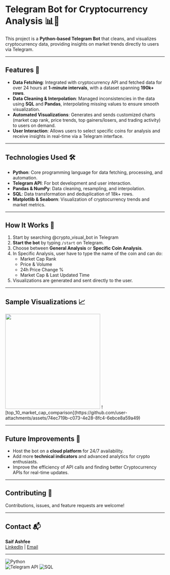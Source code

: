 # Telegram Bot for Cryptocurrency Analysis 📊💬  

This project is a **Python-based Telegram Bot** that cleans, and visualizes cryptocurrency data, providing insights on market trends directly to users via Telegram.

---

## Features 🚀  
- **Data Fetching**: Integrated with cryptocurrency API and fetched data for over 24 hours at **1-minute intervals**, with a dataset spanning **190k+ rows**.  
- **Data Cleaning & Interpolation**: Managed inconsistencies in the data using **SQL** and **Pandas**, interpolating missing values to ensure smooth visualization. 
- **Automated Visualizations**: Generates and sends customized charts (market cap rank, price trends, top gainers/losers, and trading activity) to users on demand. 
- **User Interaction**: Allows users to select specific coins for analysis and receive insights in real-time via a Telegram interface.

---

## Technologies Used 🛠️  
- **Python**: Core programming language for data fetching, processing, and automation.  
- **Telegram API**: For bot development and user interaction.  
- **Pandas & NumPy**: Data cleaning, resampling, and interpolation.  
- **SQL**: Data transformation and deduplication of 18k+ rows.  
- **Matplotlib & Seaborn**: Visualization of cryptocurrency trends and market metrics.  

---

## How It Works 📝  
1. Start by searching @crypto_visual_bot in Telegram
2. **Start the bot** by typing `/start` on Telegram.  
3. Choose between **General Analysis** or **Specific Coin Analysis**.  
4. In Specific Analysis, user have to type the name of the coin and can do:  
    - Market Cap Rank  
    - Price & Volume  
    - 24h Price Change %  
    - Market Cap & Last Updated Time  
5. Visualizations are generated and sent directly to the user.
   
---

## Sample Visualizations 📈  
<img src="https://github.com/user-attachments/assets/f88fc6e8-85b2-4182-a6a5-16794219abd9" width="300" />
![top_10_market_cap_comparison](https://github.com/user-attachments/assets/74ec719b-c073-4e28-8fc4-6ebce8a59a49)

---

## Future Improvements 🔮  
- Host the bot on a **cloud platform** for 24/7 availability.  
- Add more **technical indicators** and advanced analytics for crypto enthusiasts.  
- Improve the efficiency of API calls and finding better Cryptocurrency APIs for real-time updates.

---

## Contributing 🤝  
Contributions, issues, and feature requests are welcome!

---

## Contact 📬  
**Saif Ashfee**  
[LinkedIn](https://www.linkedin.com/in/saif-ashfee-267169308/) | [Email](saif.ashfee@gmail.com)  

---
 
![Python](https://img.shields.io/badge/Python-3.8-blue)  
![Telegram API](https://img.shields.io/badge/Telegram-Bot-green)
![SQL](https://img.shields.io/badge/SQL-Database-blue)    
